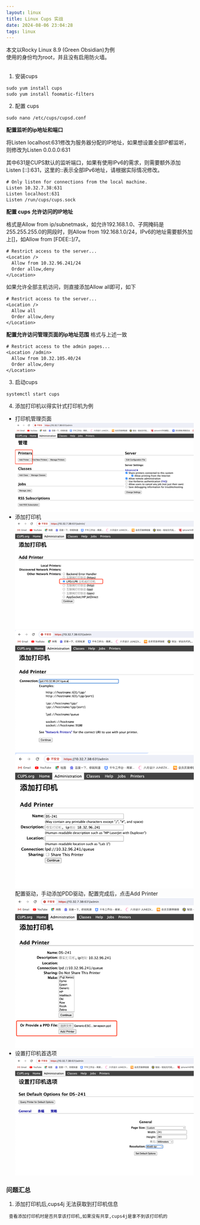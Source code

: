 ```yaml
---
layout: linux
title: Linux Cups 实战
date: 2024-08-06 23:04:28
tags: linux
---
```



本文以Rocky Linux 8.9 (Green Obsidian)为例<br>
使用的身份均为root，并且没有启用防火墙。<br>
<br>


1. 安装cups

```shell
sudo yum install cups
sudo yum install foomatic-filters
``` 

2. 配置 cups

```shell
sudo nano /etc/cups/cupsd.conf
```

**配置监听的ip地址和端口<br>**

将Listen localhost:631修改为服务器分配的IP地址，如果想设置全部IP都监听，则修改为Listen 0.0.0.0:631<br>

其中631是CUPS默认的监听端口，如果有使用IPv6的需求，则需要额外添加Listen [::]:631，这里的::表示全部IPv6地址，请根据实际情况修改。

```shell
# Only listen for connections from the local machine.
Listen 10.32.7.38:631
Listen localhost:631
Listen /run/cups/cups.sock
```

**配置 cups 允许访问的IP地址<br>**

格式是Allow from ip/subnetmask，如允许192.168.1.0、子网掩码是255.255.255.0的网段时，则Allow from 192.168.1.0/24，IPv6的地址需要额外加上[]，如Allow
from [FDEE::]/7。

```shell
# Restrict access to the server...
<Location />
  Allow from 10.32.96.241/24
  Order allow,deny
</Location>
```

如果允许全部主机访问，则直接添加Allow all即可，如下

```shell
# Restrict access to the server...
<Location />
  Allow all
  Order allow,deny
</Location>
```

**配置允许访问管理页面的ip地址范围**
格式与上述一致

```shell
# Restrict access to the admin pages...
<Location /admin>
  Allow from 10.32.105.40/24
  Order allow,deny
</Location>
```

3. 启动cups

```shell
systemctl start cups
```

4. 添加打印机以得实针式打印机为例

- 打印机管理页面
  ![](cups-install/管理打印机.png)
- 添加打印机
  ![](cups-install/添加打印机.png)
  ![](cups-install/添加打印机2.png)
  ![](cups-install/添加打印机3.png)
  配置驱动，手动添加PDD驱动，配置完成后，点击Add Printer
  ![](cups-install/添加打印机4.png)
- 设置打印机首选项
  ![](cups-install/打印机首选项.png)

### 问题汇总

1. 添加打印机后,cups4j 无法获取到打印机信息

```text
 查看添加打印机时是否共享该打印机,如果没有共享,cups4j是拿不到该打印机的
```